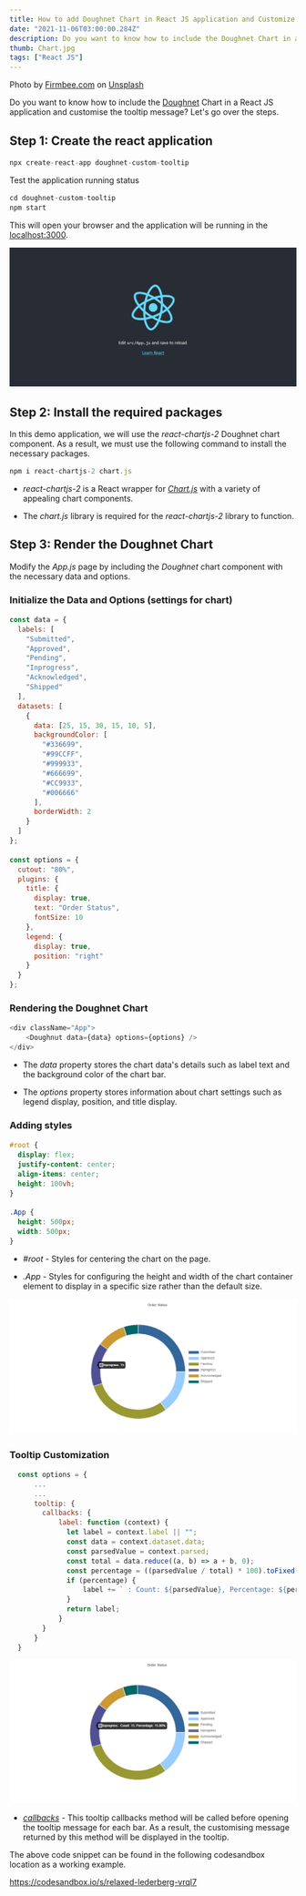 ```yaml
---
title: How to add Doughnet Chart in React JS application and Customize the Tooltip Message?
date: "2021-11-06T03:00:00.284Z"
description: Do you want to know how to include the Doughnet Chart in a React JS application and customise the tooltip message?...
thumb: Chart.jpg
tags: ["React JS"]
---
```

<div class="photo-details">Photo by <a href="https://unsplash.com/@firmbee?utm_source=unsplash&utm_medium=referral&utm_content=creditCopyText">Firmbee.com</a> on <a href="https://unsplash.com/s/photos/chart?utm_source=unsplash&utm_medium=referral&utm_content=creditCopyText">Unsplash</a></div>

Do you want to know how to include the [Doughnet](http://reactchartjs.github.io/react-chartjs-2/#/doughnut) Chart in a React JS application and customise the tooltip message? Let's go over the steps.

## Step 1: Create the react application

```js
npx create-react-app doughnet-custom-tooltip

```

Test the application running status

```js
cd doughnet-custom-tooltip
npm start
```

This will open your browser and the application will be running in the [localhost:3000](http://localhost:3000).

![Application Status](./InitialPage.png)

## Step 2: Install the required packages

In this demo application, we will use the *react-chartjs-2* Doughnet chart component. As a result, we must use the following command to install the necessary packages.

```js
npm i react-chartjs-2 chart.js
```

* *react-chartjs-2* is a React wrapper for [*Chart.js*](https://www.chartjs.org/) with a variety of appealing chart components.

* The *chart.js* library is required for the *react-chartjs-2* library to function.

## Step 3: Render the Doughnet Chart

 Modify the *App.js* page by including the *Doughnet* chart component with the necessary data and options.

### Initialize the Data and Options (settings for chart)

```js
const data = {
  labels: [
    "Submitted",
    "Approved",
    "Pending",
    "Inprogress",
    "Acknowledged",
    "Shipped"
  ],
  datasets: [
    {
      data: [25, 15, 30, 15, 10, 5],
      backgroundColor: [
        "#336699",
        "#99CCFF",
        "#999933",
        "#666699",
        "#CC9933",
        "#006666"
      ],
      borderWidth: 2
    }
  ]
};

const options = {
  cutout: "80%",
  plugins: {
    title: {
      display: true,
      text: "Order Status",
      fontSize: 10
    },
    legend: {
      display: true,
      position: "right"
    }
  }
};
```
### Rendering the Doughnet Chart

```js
<div className="App">
    <Doughnut data={data} options={options} />
</div>
```
* The *data* property stores the chart data's details such as label text and the background color of the chart bar.

* The *options* property stores information about chart settings such as legend display, position, and title display.

### Adding styles

```css
#root {
  display: flex;
  justify-content: center;
  align-items: center;
  height: 100vh;
}

.App {  
  height: 500px;
  width: 500px;
}
```
* *#root* - Styles for centering the chart on the page.

* *.App* - Styles for configuring the height and width of the chart container element to display in a specific size rather than the default size.


![Before Customization](./BeforeCustomize.png)

### Tooltip Customization

```js
  const options = {
      ...
      ...
      tooltip: {
        callbacks: {
            label: function (context) {
              let label = context.label || "";
              const data = context.dataset.data;
              const parsedValue = context.parsed;
              const total = data.reduce((a, b) => a + b, 0);
              const percentage = ((parsedValue / total) * 100).toFixed(2);
              if (percentage) {
                  label += ` : Count: ${parsedValue}, Percentage: ${percentage}%`;
              }
              return label;
            }
        }
      } 
  }
```
![After Customization](./AfterCustomize.png)

* [*callbacks*](https://www.chartjs.org/docs/latest/configuration/tooltip.html) - This tooltip callbacks method will be called before opening the tooltip message for each bar. As a result, the customising message returned by this method will be displayed in the tooltip.

The above code snippet can be found in the following codesandbox location as a working example.

https://codesandbox.io/s/relaxed-lederberg-vrql7
